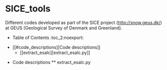 # SICE_tools
Different codes developed as part of the SICE project (http://snow.geus.dk/) at GEUS (Geological Survey of Denmark and Greenland). 

* Table of Contents                               :toc_2:noexport:
- [[#code_descriptions][Code descriptions]]
  - [[extract_esalc][extract_esalc.py]]
  
 * Code descriptions
 ** extract_esalc.py

